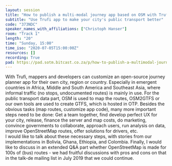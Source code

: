 ```yaml
---
layout: session
title: "How to publish a multi-modal journey app based on OSM with Trufi App"
subtitle: "Use Trufi app to make your city's public transport better"
code: "373NDC"
speaker_names_with_affiliations: ["Christoph Hanser"]
room: "Track 1"
length: "20"
time: "Sunday, 15:00"
time_iso: "2020-07-05T15:00:00Z"
resources: []
recording: True
pad: https://pad.sotm.bitcast.co.za/p/how-to-publish-a-multimodal-journey-app-based-on-o
---
```

With Trufi, mappers and developers can customize an open-source journey planner app for their own city, region or country. Especially in emergent countries in Africa, Middle and South America and Southeast Asia, where informal traffic (no stops, undocumented routes) is mainly in use. 
For the public transport data part, OSM is used to map the routes, OSM2GTFS or our own tools are used to create GTFS, which is hosted in OTP. Besides the obvious tasks (map routes, customize app code), many more important steps need to be done: Get a team together, find develop perfect UX for your city, release, finance the server and map costs, do marketing, convince governments to collaborate, approach users, run analysis on data, improve OpenStreetMap routes, offer solutions for drivers, etc.  
I would like to talk about these necessary steps, with stories from our implementations in Bolivia, Ghana, Ethiopia, and Colombia. 
Finally, I would like to discuss in an extended Q&amp;A part whether OpenStreetMap is made for 100s of (bus) routes - we had fruitful discussions with pros and cons on that in the talk-de mailing list in July 2019 that we could continue.
